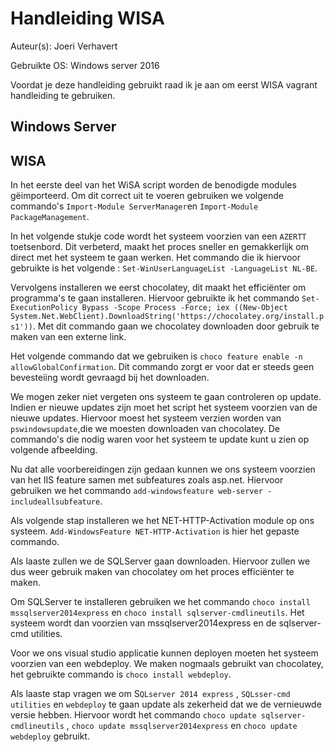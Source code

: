 # Handleiding WISA

Auteur(s): Joeri Verhavert

Gebruikte OS: Windows server 2016

Voordat je deze handleiding gebruikt raad ik je aan om eerst WISA vagrant handleiding te gebruiken.

## Windows Server 

## WISA

In het eerste deel van het WiSA script worden de benodigde modules gëimporteerd. Om dit correct uit te voeren gebruiken we volgende commando's `Import-Module ServerManager`en `Import-Module PackageManagement`.

In het volgende stukje code wordt het systeem voorzien van een `AZERTT` toetsenbord. Dit verbeterd, maakt het proces sneller en gemakkerlijk om direct met het systeem te gaan werken. Het commando die ik hiervoor gebruikte is het volgende : `Set-WinUserLanguageList -LanguageList NL-BE`.

Vervolgens installeren we eerst chocolatey, dit maakt het efficiënter om programma's te gaan installeren. Hiervoor gebruikte ik het commando `Set-ExecutionPolicy Bypass -Scope Process -Force; iex ((New-Object System.Net.WebClient).DownloadString('https://chocolatey.org/install.ps1'))`.
Met dit commando gaan we chocolatey downloaden door gebruik te maken van een externe link.

Het volgende commando dat we gebruiken is `choco feature enable -n allowGlobalConfirmation`. Dit commando zorgt er voor dat er steeds geen bevesteiing wordt gevraagd bij het downloaden.

We mogen zeker niet vergeten ons systeem te gaan controleren op update. Indien er nieuwe updates zijn moet het script het systeem voorzien van de nieuwe updates. Hiervoor moest het systeem verzien worden van `pswindowsupdate`,die we moesten downloaden van chocolatey. De commando's die nodig waren voor het systeem te update kunt u zien op volgende afbeelding.

Nu dat alle voorbereidingen zijn gedaan kunnen we ons systeem voorzien van het IIS feature samen met subfeatures zoals asp.net. Hiervoor gebruiken we het commando `add-windowsfeature web-server -includeallsubfeature`.

Als volgende stap installeren we het NET-HTTP-Activation module op ons systeem. `Add-WindowsFeature NET-HTTP-Activation` is hier het gepaste commando.

Als laaste zullen we de SQLServer gaan downloaden. Hiervoor zullen we dus weer gebruik maken van chocolatey om het proces efficiënter te maken.

Om SQLServer te installeren gebruiken we het commando `choco install mssqlserver2014express` en `choco install sqlserver-cmdlineutils`. Het systeem wordt dan voorzien van mssqlserver2014express en de sqlserver-cmd utilities.

Voor we ons visual studio applicatie kunnen deployen moeten het systeem voorzien van een webdeploy. We maken nogmaals gebruikt van chocolatey, het gebruikte commando is `choco install webdeploy`.

Als laaste stap vragen we om S`QLserver 2014 express` , `SQLsser-cmd utilities` en `webdeploy` te gaan update als zekerheid dat we de vernieuwde versie hebben. Hiervoor wordt het commando `choco update sqlserver-cmdlineutils` , `choco update mssqlserver2014express` en `choco update webdeploy` gebruikt.



